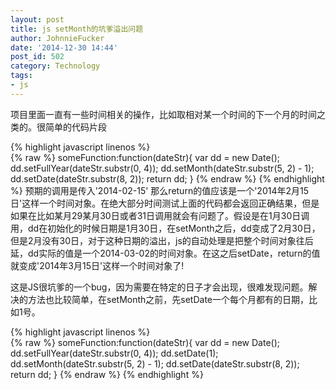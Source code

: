 ```yaml
---
layout: post
title: js setMonth的坑爹溢出问题
author: JohnnieFucker
date: '2014-12-30 14:44'
post_id: 502
category: Technology
tags:
- js
---
```

项目里面一直有一些时间相关的操作，比如取相对某一个时间的下一个月的时间之类的。很简单的代码片段

{% highlight javascript linenos %}  
{% raw %}
	someFunction:function(dateStr){
        var dd = new Date();
        dd.setFullYear(dateStr.substr(0, 4));
        dd.setMonth(dateStr.substr(5, 2) - 1); 
        dd.setDate(dateStr.substr(8, 2));
        return dd;
    }
{% endraw %} 
{% endhighlight %}
预期的调用是传入'2014-02-15' 那么return的值应该是一个'2014年2月15日'这样一个时间对象。在绝大部分时间测试上面的代码都会返回正确结果，但是如果在比如某月29某月30日或者31日调用就会有问题了。假设是在1月30日调用，dd在初始化的时候日期是1月30日，在setMonth之后，dd变成了2月30日，但是2月没有30日，对于这种日期的溢出，js的自动处理是把整个时间对象往后延，dd实际的值是一个2014-03-02的时间对象。在这之后setDate，return的值就变成'2014年3月15日'这样一个时间对象了!
<!--break-->
这是JS很坑爹的一个bug，因为需要在特定的日子才会出现，很难发现问题。解决的方法也比较简单，在setMonth之前，先setDate一个每个月都有的日期，比如1号。

{% highlight javascript linenos %}  
{% raw %}
	someFunction:function(dateStr){
        var dd = new Date();
        dd.setFullYear(dateStr.substr(0, 4));
        dd.setDate(1);
        dd.setMonth(dateStr.substr(5, 2) - 1); 
        dd.setDate(dateStr.substr(8, 2));
        return dd;
    }
{% endraw %} 
{% endhighlight %}



